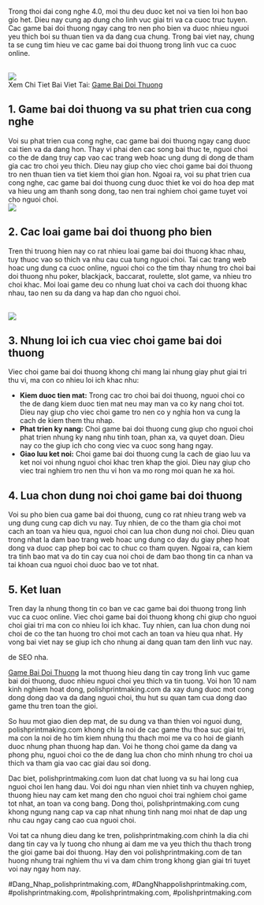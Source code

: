 <p>Trong thoi dai cong nghe 4.0, moi thu deu duoc ket noi va tien loi hon bao gio het. Dieu nay cung ap dung cho linh vuc giai tri va ca cuoc truc tuyen. Cac game bai doi thuong ngay cang tro nen pho bien va duoc nhieu nguoi yeu thich boi su thuan tien va da dang cua chung. Trong bai viet nay, chung ta se cung tim hieu ve cac game bai doi thuong trong linh vuc ca cuoc online.</p><br><img src="https://polishprintmaking.com/wp-content/uploads/2025/03/game-bai-doi-thuong-pub-g-113.jpg"></br>
Xem Chi Tiet Bai Viet Tai: <a href="https://polishprintmaking.com/">Game Bai Doi Thuong</a><h2>1. Game bai doi thuong va su phat trien cua cong nghe</h2><p>Voi su phat trien cua cong nghe, cac game bai doi thuong ngay cang duoc cai tien va da dang hon. Thay vi phai den cac song bai thuc te, nguoi choi co the de dang truy cap vao cac trang web hoac ung dung di dong de tham gia cac tro choi yeu thich. Dieu nay giup cho viec choi game bai doi thuong tro nen thuan tien va tiet kiem thoi gian hon. Ngoai ra, voi su phat trien cua cong nghe, cac game bai doi thuong cung duoc thiet ke voi do hoa dep mat va hieu ung am thanh song dong, tao nen trai nghiem choi game tuyet voi cho nguoi choi.<br><img src="https://polishprintmaking.com/wp-content/uploads/2025/03/game-bai-doi-thuong-pub-g-113.jpg"></br><h2>2. Cac loai game bai doi thuong pho bien</h2><p>Tren thi truong hien nay co rat nhieu loai game bai doi thuong khac nhau, tuy thuoc vao so thich va nhu cau cua tung nguoi choi. Tai cac trang web hoac ung dung ca cuoc online, nguoi choi co the tim thay nhung tro choi bai doi thuong nhu poker, blackjack, baccarat, roulette, slot game, va nhieu tro choi khac. Moi loai game deu co nhung luat choi va cach doi thuong khac nhau, tao nen su da dang va hap dan cho nguoi choi.</p><br><img src="https://polishprintmaking.com/wp-content/uploads/2025/03/game-bai-doi-thuong-pub-g-105.jpg"></br><h2>3. Nhung loi ich cua viec choi game bai doi thuong</h2><p>Viec choi game bai doi thuong khong chi mang lai nhung giay phut giai tri thu vi, ma con co nhieu loi ich khac nhu:<ul>
<li><strong>Kiem duoc tien mat:</strong> Trong cac tro choi bai doi thuong, nguoi choi co the de dang kiem duoc tien mat neu may man va co ky nang choi tot. Dieu nay giup cho viec choi game tro nen co y nghia hon va cung la cach de kiem them thu nhap.</li>
<li><strong>Phat trien ky nang:</strong> Choi game bai doi thuong cung giup cho nguoi choi phat trien nhung ky nang nhu tinh toan, phan xa, va quyet doan. Dieu nay co the giup ich cho cong viec va cuoc song hang ngay.</li>
<li><strong>Giao luu ket noi:</strong> Choi game bai doi thuong cung la cach de giao luu va ket noi voi nhung nguoi choi khac tren khap the gioi. Dieu nay giup cho viec trai nghiem tro nen thu vi hon va mo rong moi quan he xa hoi.</li>
</ul><h2>4. Lua chon dung noi choi game bai doi thuong</h2><p>Voi su pho bien cua game bai doi thuong, cung co rat nhieu trang web va ung dung cung cap dich vu nay. Tuy nhien, de co the tham gia choi mot cach an toan va hieu qua, nguoi choi can lua chon dung noi choi. Dieu quan trong nhat la dam bao trang web hoac ung dung co day du giay phep hoat dong va duoc cap phep boi cac to chuc co tham quyen. Ngoai ra, can kiem tra tinh bao mat va do tin cay cua noi choi de dam bao thong tin ca nhan va tai khoan cua nguoi choi duoc bao ve tot nhat.</p><h2>5. Ket luan</h2><p>Tren day la nhung thong tin co ban ve cac game bai doi thuong trong linh vuc ca cuoc online. Viec choi game bai doi thuong khong chi giup cho nguoi choi giai tri ma con co nhieu loi ich khac. Tuy nhien, can lua chon dung noi choi de co the tan huong tro choi mot cach an toan va hieu qua nhat. Hy vong bai viet nay se giup ich cho nhung ai dang quan tam den linh vuc nay.<p>de SEO nha.

<a href="https://polishprintmaking.com/">Game Bai Doi Thuong</a> la mot thuong hieu dang tin cay trong linh vuc game bai doi thuong, duoc nhieu nguoi choi yeu thich va tin tuong. Voi hon 10 nam kinh nghiem hoat dong, polishprintmaking.com da xay dung duoc mot cong dong dong dao va da dang nguoi choi, thu hut su quan tam cua dong dao game thu tren toan the gioi.

So huu mot giao dien dep mat, de su dung va than thien voi nguoi dung, polishprintmaking.com khong chi la noi de cac game thu thoa suc giai tri, ma con la noi de ho tim kiem nhung thu thach moi me va co hoi de gianh duoc nhung phan thuong hap dan. Voi he thong choi game da dang va phong phu, nguoi choi co the de dang lua chon cho minh nhung tro choi ua thich va tham gia vao cac giai dau soi dong.

Dac biet, polishprintmaking.com luon dat chat luong va su hai long cua nguoi choi len hang dau. Voi doi ngu nhan vien nhiet tinh va chuyen nghiep, thuong hieu nay cam ket mang den cho nguoi choi trai nghiem choi game tot nhat, an toan va cong bang. Dong thoi, polishprintmaking.com cung khong ngung nang cap va cap nhat nhung tinh nang moi nhat de dap ung nhu cau ngay cang cao cua nguoi choi.

Voi tat ca nhung dieu dang ke tren, polishprintmaking.com chinh la dia chi dang tin cay va ly tuong cho nhung ai dam me va yeu thich thu thach trong the gioi game bai doi thuong. Hay den voi polishprintmaking.com de tan huong nhung trai nghiem thu vi va dam chim trong khong gian giai tri tuyet voi nay ngay hom nay.</p>
#Dang_Nhap_polishprintmaking.com, #DangNhappolishprintmaking.com, #polishprintmaking.com, #polishprintmaking.com, #polishprintmaking.com

